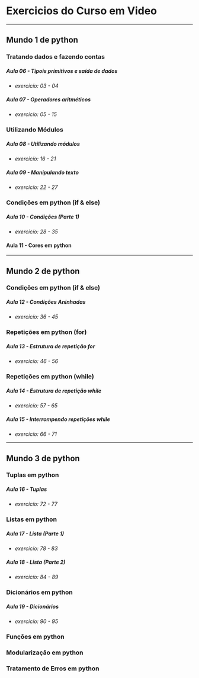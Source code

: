 # Exercicios do Curso em Video
---
## Mundo 1 de python
### Tratando dados e fazendo contas
##### Aula 06 - Tipois primitivos e saída de dados
- *exercicío: 03 - 04*
##### Aula 07 - Operadores aritméticos
- *exercicío: 05 - 15*
### Utilizando Módulos
##### Aula 08 - Utilizando módulos
- *exercicío: 16 - 21*
##### Aula 09 - Manipulando texto
- *exercicío: 22 - 27*
### Condições em python (if & else)
##### Aula 10 - Condições (Parte 1)
- *exercicío: 28 - 35*
#### Aula 11 - Cores em python
---
## Mundo 2 de python
### Condições em python (if & else)
##### Aula 12 - Condições Aninhadas
- *exercicío: 36 - 45*
### Repetições em python (for)
##### Aula 13 - Estrutura de repetição for
- *exercicío: 46 - 56*
### Repetições em python (while)
##### Aula 14 - Estrutura de repetição while
- *exercicío: 57 - 65*
##### Aula 15 - Interrompendo repetições while
- *exercicío: 66 - 71*
---
## Mundo 3 de python
### Tuplas em python
##### Aula 16 - Tuplas
- *exercicío: 72 - 77*
### Listas em python
##### Aula 17 - Lista (Parte 1)
- *exercicío: 78 - 83*
##### Aula 18 - Lista (Parte 2)
- *exercicío: 84 - 89*
### Dicionários em python
##### Aula 19 - Dicionários
- *exercicío: 90 - 95*
### Funções em python
### Modularização em python
### Tratamento de Erros em python
